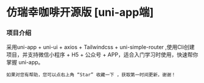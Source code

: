 # 仿瑞幸咖啡开源版 [uni-app端]

### 项目介绍

采用uni-app + uni-ui + axios + Tailwindcss +  uni-simple-router ,使用Cli创建项目，并支持微信小程序 + H5 + 公众号 + APP，适合入门学习时使用，快速帮你掌握 uni-app。

```
如果对您有帮助，您可以点右上角 “Star” 收藏一下 ，获取第一时间更新，谢谢！
```

